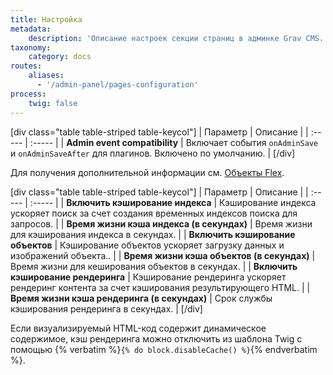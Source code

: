 ```yaml
---
title: Настройка
metadata:
    description: 'Описание настроек секции страниц в админке Grav CMS.'
taxonomy:
    category: docs
routes:
    aliases:
      - '/admin-panel/pages-configuration'
process:
    twig: false
---
```


[div class="table table-striped table-keycol"]
| Параметр                      | Описание |
| :-----                        | :----- |
| **Admin event compatibility** | Включает события `onAdminSave` и `onAdminSaveAfter` для плагинов. Включено по умолчанию. |
[/div]

Для получения дополнительной информации см. [Объекты Flex](/advanced/flex).

[div class="table table-striped table-keycol"]
| Параметр                      | Описание |
| :-----                        | :----- |
| **Включить кэширование индекса** | Кэширование индекса ускоряет поиск за счет создания временных индексов поиска для запросов. |
| **Время жизни кэша индекса (в секундах)** | Время жизни для кэширования индекса в секундах. |
| **Включить кэширование объектов** | Кэширование объектов ускоряет загрузку данных и изображений объекта.. |
| **Время жизни кэша объектов (в секундах)** | Время жизни для кеширования объектов в секундах. |
| **Включить кэширование рендеринга** | Кэширование рендеринга ускоряет рендеринг контента за счет кэширования результирующего HTML. |
| **Время жизни кэша рендеринга (в секундах)** | Срок службы кэширования рендеринга в секундах. |
[/div]

Если визуализируемый HTML-код содержит динамическое содержимое, кэш рендеринга можно отключить из шаблона Twig с помощью {% verbatim %}```{% do block.disableCache() %}```{% endverbatim %}.

